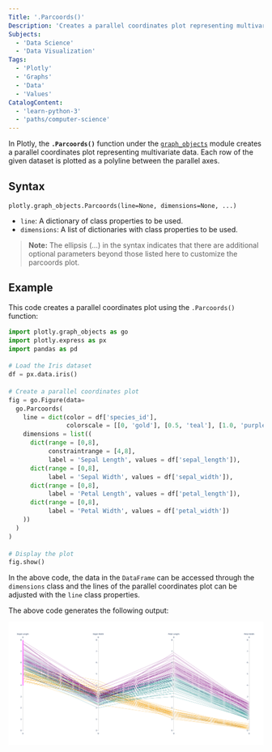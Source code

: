 ```yaml
---
Title: '.Parcoords()'
Description: 'Creates a parallel coordinates plot representing multivariate data.'
Subjects:
  - 'Data Science'
  - 'Data Visualization'
Tags:
  - 'Plotly'
  - 'Graphs'
  - 'Data'
  - 'Values'
CatalogContent:
  - 'learn-python-3'
  - 'paths/computer-science'
---
```


In Plotly, the **`.Parcoords()`** function under the [`graph_objects`](https://www.codecademy.com/resources/docs/plotly/graph-objects) module creates a parallel coordinates plot representing multivariate data. Each row of the given dataset is plotted as a polyline between the parallel axes.

## Syntax

```pseudo
plotly.graph_objects.Parcoords(line=None, dimensions=None, ...)
```

- `line`: A dictionary of class properties to be used.
- `dimensions`: A list of dictionaries with class properties to be used.

> **Note:** The ellipsis (...) in the syntax indicates that there are additional optional parameters beyond those listed here to customize the parcoords plot.

## Example

This code creates a parallel coordinates plot using the `.Parcoords()` function:

```py
import plotly.graph_objects as go
import plotly.express as px
import pandas as pd

# Load the Iris dataset
df = px.data.iris()

# Create a parallel coordinates plot
fig = go.Figure(data=
  go.Parcoords(
    line = dict(color = df['species_id'],
                colorscale = [[0, 'gold'], [0.5, 'teal'], [1.0, 'purple']]),
    dimensions = list((
      dict(range = [0,8],
           constraintrange = [4,8],
           label = 'Sepal Length', values = df['sepal_length']),
      dict(range = [0,8],
           label = 'Sepal Width', values = df['sepal_width']),
      dict(range = [0,8],
           label = 'Petal Length', values = df['petal_length']),
      dict(range = [0,8],
           label = 'Petal Width', values = df['petal_width'])
    ))
  )
)

# Display the plot
fig.show()
```

In the above code, the data in the `DataFrame` can be accessed through the `dimensions` class and the lines of the parallel coordinates plot can be adjusted with the `line` class properties.

The above code generates the following output:

![Output for the above code](https://raw.githubusercontent.com/Codecademy/docs/main/media/plotly-go-parcoords.png)
